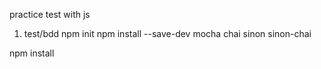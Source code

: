practice test with js

1. test/bdd
npm init
npm install --save-dev mocha chai sinon sinon-chai

npm install



